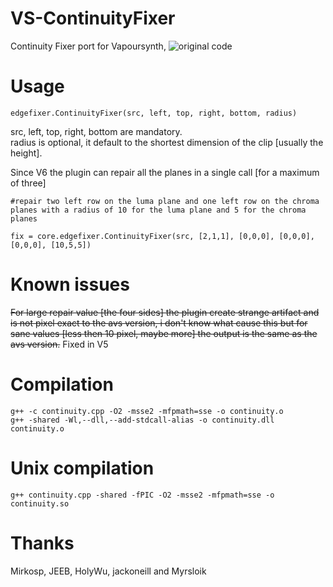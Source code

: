 # VS-ContinuityFixer
Continuity Fixer port for Vapoursynth, ![original code](https://github.com/sekrit-twc/EdgeFixer/tree/master/EdgeFixer)  

# Usage

	edgefixer.ContinuityFixer(src, left, top, right, bottom, radius)

src, left, top, right, bottom are mandatory.  
radius is optional, it default to the shortest dimension of the clip [usually the height].  


Since V6 the plugin can repair all the planes in a single call [for a maximum of three]

	#repair two left row on the luma plane and one left row on the chroma planes with a radius of 10 for the luma plane and 5 for the chroma planes
	
	fix = core.edgefixer.ContinuityFixer(src, [2,1,1], [0,0,0], [0,0,0], [0,0,0], [10,5,5])

# Known issues
<del>For large repair value [the four sides] the plugin create strange artifact and is not pixel exact to the avs version, i don't know what cause this but for sane values [less then 10 pixel, maybe more] the output is the same as the avs version.</del> Fixed in V5

# Compilation

	g++ -c continuity.cpp -O2 -msse2 -mfpmath=sse -o continuity.o
	g++ -shared -Wl,--dll,--add-stdcall-alias -o continuity.dll continuity.o
	
# Unix compilation
	
	g++ continuity.cpp -shared -fPIC -O2 -msse2 -mfpmath=sse -o continuity.so

# Thanks
Mirkosp, JEEB, HolyWu, jackoneill and Myrsloik
